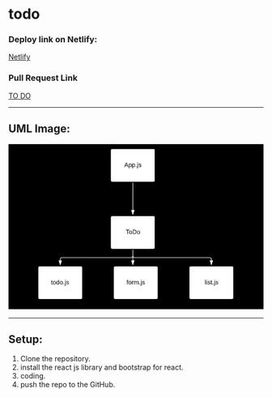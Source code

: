 # todo

### Deploy link on Netlify:

[Netlify](https://haneen-todo.netlify.app/)

### Pull Request Link

[TO DO](https://github.com/HaneenKh88/todo/pull/2)

****************************************************************************************************

## UML Image:

![UML](https://github.com/HaneenKh88/todo/blob/main/assests/lab31.png)


****************************************************************************************************

## Setup:

1. Clone the repository.
2. install the react js library and bootstrap for react.
3. coding.
4. push the repo to the GitHub.


